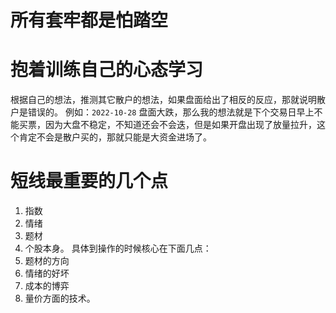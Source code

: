 # 所有套牢都是怕踏空
# 抱着训练自己的心态学习

根据自己的想法，推测其它散户的想法，如果盘面给出了相反的反应，那就说明散户是错误的。
例如：`2022-10-28` 盘面大跌，那么我的想法就是下个交易日早上不能买票，因为大盘不稳定，不知道还会不会迭，但是如果开盘出现了放量拉升，这个肯定不会是散户买的，那就只能是大资金进场了。
# 短线最重要的几个点
1. 指数
2. 情绪
3. 题材
4. 个股本身。
具体到操作的时候核心在下面几点：
1. 题材的方向
2. 情绪的好坏
3. 成本的博弈
4. 量价方面的技术。


